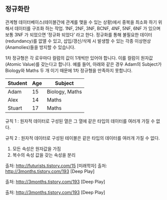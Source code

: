 ## 정규화란
관계형 데이터베이스(테이블간에 관계를 맺을 수 있는 상황)에서 중복을 최소화 하기 위해서 데이터를 구조화 하는 작업.
1NF, 2NF, 3NF, BCNF, 4NF, 5NF, 6NF 가 있으며 보통 3NF 가 되었으면 ‘정규화 되었다’ 라고 한다. 정규화를 통해 불필요한 데이터(redundancy)를 없앨 수 있고, 삽입/갱신/삭제 시 발생할 수 있는 각종 이상현상(Anamolies)들을 방지할 수 있습니다.



1차 정규형은 각 로우마다 컬럼의 값이 1개씩만 있어야 합니다. 이를 컬럼이 원자값(Atomic Value)를 갖는다고 합니다. 예를 들어, 아래와 같은 경우 Adam의 Subject가 Biology와 Maths 두 개 이기 때문에 1차 정규형을 만족하지 못합니다.

| Student | Age | Subject        |
| ------- | --- | -------------- |
| Adam    | 15  | Biology, Maths |
| Alex    | 14  | Maths          |
| Stuart  | 17  | Maths               |


규칙 1 : 원자적 데이터로 구성된 열은 그 열에 같은 타입의 데이터를 여러개 가질 수 없다.

규칙 2 : 원자적 데이터로 구성된 테이블은 같은 타입의 데이터를 여러개 가질 수 없다.

1. 모든 속성은 원자값을 가짐
2. 복수의 속성 값을 갖는 속성을 분리



출처: http://futurists.tistory.com/15 [미래학자]
출처: http://3months.tistory.com/193 [Deep Play]

출처: http://3months.tistory.com/193 [Deep Play]

출처: http://3months.tistory.com/193 [Deep Play]
